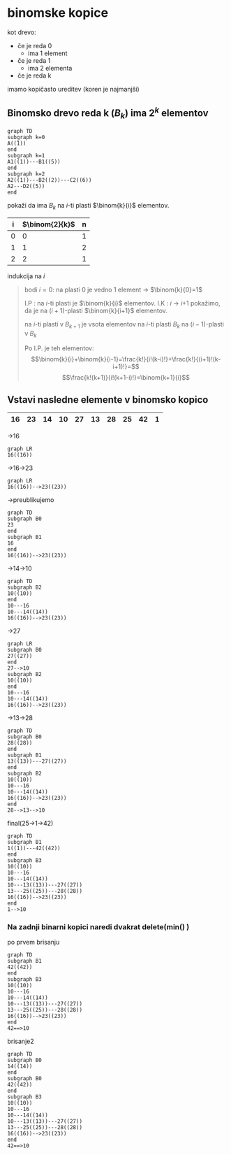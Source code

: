 # binomske kopice
kot drevo: 
- če je reda 0
	- ima 1 element
- če je reda 1
	- ima 2 elementa
- če je reda k

imamo kopičasto ureditev (koren je najmanjši)

## Binomsko drevo reda k ($B_k$) ima $2^k$ elementov
```mermaid
graph TD
subgraph k=0
A((1))
end
subgraph k=1
A1((1))---B1((5))
end
subgraph k=2
A2((1))---B2((2))---C2((6))
A2---D2((5))
end
```
pokaži da ima $B_k$ na $i$-ti plasti $\binom{k}{i}$ elementov. 

| i   | $\binom{2}{k}$ | n   |
| --- | ------------- | --- |
| 0   | 0             | 1   |
| 1   | 1             | 2   |
| 2   | 2             | 1   |

indukcija na $i$
> bodi $i=0$: na plasti 0 je vedno 1 element -> $\binom{k}{0}=1$
> 
> I.P : na $i$-ti plasti je $\binom{k}{i}$ elementov.
> I.K : $i$ -> $i$+1
> pokažimo, da je na ($i+1$)-plasti $\binom{k}{i+1}$ elementov.
> 
> na $i$-ti plasti v $B_{k+1}$ je vsota elementov na $i$-ti plasti $B_k$ na ($i-1$)-plasti v $B_k$
> 
> Po I.P. je teh elementov: $$\binom{k}{i}+\binom{k}{i-1}=\frac{k!}{i!(k-i)!}+\frac{k!}{(i+1)!(k-i+1)!}=$$
> $$\frac{k!(k+1)}{i!(k+1-i)!}=\binom{k+1}{i}$$

## Vstavi nasledne elemente v binomsko kopico

| 16  | 23  | 14  | 10  | 27  | 13  | 28  | 25  | 42  | 1   | 
| --- | --- | --- | --- | --- | --- | --- | --- | --- | --- |

->16
```mermaid
graph LR
16((16))
```
->16->23
```mermaid
graph LR
16((16))-->23((23))
```

->preublikujemo 
```mermaid
graph TD
subgraph B0
23
end
subgraph B1
16
end
16((16))-->23((23))
```
->14->10
```mermaid
graph TD
subgraph B2
10((10))
end
10---16
10---14((14))
16((16))-->23((23))
```
->27
```mermaid
graph LR	
subgraph B0 
27((27))
end
27-->10
subgraph B2
10((10))
end
10---16
10---14((14))
16((16))-->23((23))
```
->13->28
```mermaid
graph TD	
subgraph B0 
28((28))
end
subgraph B1
13((13))---27((27))
end
subgraph B2
10((10))
10---16
10---14((14))
16((16))-->23((23))
end
28-->13-->10
```
final(25->1->42)
```mermaid
graph TD	
subgraph B1
1((1))---42((42))
end
subgraph B3
10((10))
10---16
10---14((14))
10---13((13))---27((27))
13---25((25))---28((28))
16((16))-->23((23))
end
1-->10
```

### Na zadnji binarni kopici naredi dvakrat delete(min() )
po prvem brisanju
```mermaid
graph TD	
subgraph B1
42((42))
end
subgraph B3
10((10))
10---16
10---14((14))
10---13((13))---27((27))
13---25((25))---28((28))
16((16))-->23((23))
end
42==>10
```
brisanje2
```mermaid
graph TD	
subgraph B0
14((14))
end
subgraph B0
42((42))
end
subgraph B3
10((10))
10---16
10---14((14))
10---13((13))---27((27))
13---25((25))---28((28))
16((16))-->23((23))
end
42==>10
```